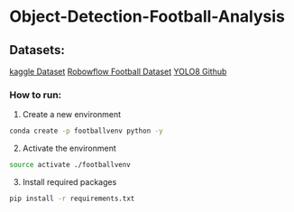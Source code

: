 # Object-Detection-Football-Analysis

## Datasets:
[kaggle Dataset](https://www.kaggle.com/competitions/dfl-bundesliga-data-shootout/data?select=clips)
[Robowflow Football Dataset](https://universe.roboflow.com/roboflow-jvuqo/football-players-detection-3zvbc/dataset/1)
[YOLO8 Github](https://https://github.com/ultralytics/ultralytics)


### How to run:

1. Create a new environment 

```bash
conda create -p footballvenv python -y
```

2. Activate the environment

```bash
source activate ./footballvenv
```

3. Install required packages

```bash
pip install -r requirements.txt
```
